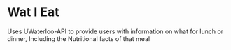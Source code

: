 # Wat I Eat
Uses UWaterloo-API to provide users with information on what for lunch or dinner, Including the Nutritional facts of that meal
